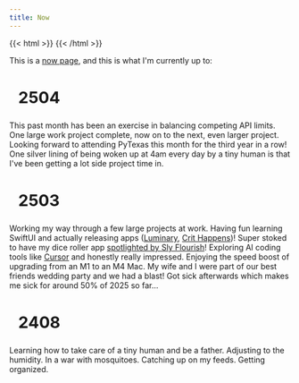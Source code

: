 ```yaml
---
title: Now
---
```


{{< html >}}
    <style>
        h2 {
            font-size: 1.8rem;
            border-left: 4px solid var(--text);;
            padding-left: 1rem;
        }
    </style>
{{< /html >}}

This is a [now page](https://nownownow.com/about), and this is what I'm currently up to:

## 2504

This past month has been an exercise in balancing competing API limits. One large work project complete, now on to the next, even larger project. Looking forward to attending PyTexas this month for the third year in a row! One silver lining of being woken up at 4am every day by a tiny human is that I've been getting a lot side project time in.

## 2503

Working my way through a few large projects at work. Having fun learning SwiftUI and actually releasing apps ([Luminary](https://apps.apple.com/app/id6737578148), [Crit Happens](https://apps.apple.com/us/app/crit-happens-dice-roller/id1550370579))! Super stoked to have my dice roller app [spotlighted by Sly Flourish](https://youtu.be/5emXJhpZjDY?t=503)! Exploring AI coding tools like [Cursor](https://www.cursor.com/) and honestly really impressed. Enjoying the speed boost of upgrading from an M1 to an M4 Mac. My wife and I were part of our best friends wedding party and we had a blast! Got sick afterwards which makes me sick for around 50% of 2025 so far...

## 2408

Learning how to take care of a tiny human and be a father. Adjusting to the humidity. In a war with mosquitoes. Catching up on my feeds. Getting organized.
